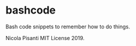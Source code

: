 bashcode
=====================================
Bash code snippets to remember how to do things. 

Nicola Pisanti MIT License 2019.
